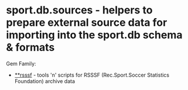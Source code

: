 # sport.db.sources - helpers to prepare external source data for importing into the sport.db schema & formats

Gem Family:

- [**rsssf](rsssf) - tools 'n' scripts for RSSSF (Rec.Sport.Soccer Statistics Foundation) archive data



